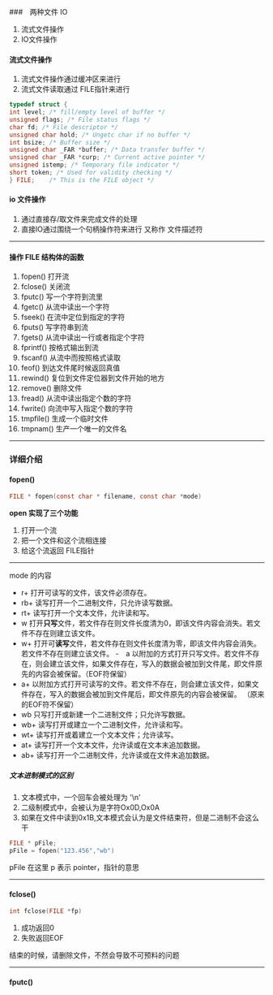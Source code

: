 ###　两种文件 IO
1. 流式文件操作
2. IO文件操作

#### 流式文件操作
1. 流式文件操作通过缓冲区来进行
2. 流式文件读取通过 FILE指针来进行


```c
typedef struct {
int level; /* fill/empty level of buffer */
unsigned flags; /* File status flags */
char fd; /* File descriptor */
unsigned char hold; /* Ungetc char if no buffer */
int bsize; /* Buffer size */
unsigned char _FAR *buffer; /* Data transfer buffer */
unsigned char _FAR *curp; /* Current active pointer */
unsigned istemp; /* Temporary file indicator */
short token; /* Used for validity checking */
} FILE;    /* This is the FILE object */
```

#### io 文件操作

1. 通过直接存/取文件来完成文件的处理
2. 直接IO通过围绕一个句柄操作符来进行 又称作 文件描述符

---


#### 操作 FILE 结构体的函数

1. fopen() 打开流
2. fclose() 关闭流
3. fputc() 写一个字符到流里
4. fgetc() 从流中读出一个字符
5. fseek() 在流中定位到指定的字符
6. fputs() 写字符串到流
7. fgets() 从流中读出一行或者指定个字符
8. fprintf() 按格式输出到流
9. fscanf() 从流中而按照格式读取
10. feof() 到达文件尾时候返回真值
11. rewind() 复位到文件定位器到文件开始的地方
12. remove() 删除文件
13. fread() 从流中读出指定个数的字符
14. fwrite() 向流中写入指定个数的字符
15. tmpfile() 生成一个临时文件
16. tmpnam() 生产一个唯一的文件名


---

### 详细介绍

#### fopen()
```c
FILE * fopen(const char * filename, const char *mode)
```
**open 实现了三个功能**
1. 打开一个流
2. 把一个文件和这个流相连接
3. 给这个流返回 FILE指针

---

mode 的内容

- r+ 打开可读写的文件，该文件必须存在。
- rb+ 读写打开一个二进制文件，只允许读写数据。
- rt+ 读写打开一个文本文件，允许读和写。
- w 打开**只写**文件，若文件存在则文件长度清为0，即该文件内容会消失。若文件不存在则建立该文件。
- w+ 打开可**读写**文件，若文件存在则文件长度清为零，即该文件内容会消失。若文件不存在则建立该文件。
-　a 以附加的方式打开只写文件。若文件不存在，则会建立该文件，如果文件存在，写入的数据会被加到文件尾，即文件原先的内容会被保留。（EOF符保留）
- a+ 以附加方式打开可读写的文件。若文件不存在，则会建立该文件，如果文件存在，写入的数据会被加到文件尾后，即文件原先的内容会被保留。 （原来的EOF符不保留）
- wb 只写打开或新建一个二进制文件；只允许写数据。
- wb+ 读写打开或建立一个二进制文件，允许读和写。
- wt+ 读写打开或着建立一个文本文件；允许读写。
- at+ 读写打开一个文本文件，允许读或在文本末追加数据。
- ab+ 读写打开一个二进制文件，允许读或在文件末追加数据。

##### 文本进制模式的区别
1. 文本模式中，一个回车会被处理为 '\n'
2. 二级制模式中，会被认为是字符Ox0D,Ox0A
3. 如果在文件中读到0x1B,文本模式会认为是文件结束符，但是二进制不会这么干

 
 ```c
 FILE * pFile;
 pFile = fopen("123.456","wb")
 ```
 pFile 在这里 p 表示 pointer，指针的意思
 
 


---


#### fclose()

```c
int fclose(FILE *fp)
```

1. 成功返回0
2. 失败返回EOF

结束的时候，请删除文件，不然会导致不可预料的问题

---

#### fputc()

